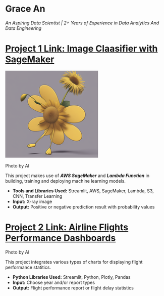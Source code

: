 # Grace An
*An Aspiring Data Scientist | 2+ Years of Experience in Data Analytics And Data Engineering*

# [Project 1 Link: Image Claasifier with SageMaker](https://pneumonia-detection-app.onrender.com)
![logo 1](aiimg20240105.png)

Photo by AI

This project makes use of ***AWS SageMaker*** and ***Lambda Function*** in building, training and deploying machine learning models.
- **Tools and Libraries Used:** Streamlit, AWS, SageMaker, Lambda, S3, CNN, Transfer Learning
- **Input:** X-ray image
- **Output:** Positive or negative prediction result with probability values 

# [Project 2 Link: Airline Flights Performance Dashboards](https://airline-dashboards-f0l6.onrender.com)

Photo by AI

This project integrates various types of charts for displaying flight performance statitics.
* **Python Libraries Used:** Streamlit, Python, Plotly, Pandas
* **Input:** Choose year and/or report types
* **Output:** Flight performance report or flight delay statistics
